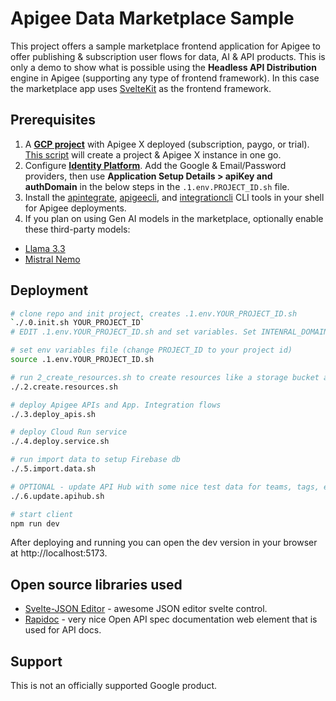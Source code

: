 # Apigee Data Marketplace Sample
This project offers a sample marketplace frontend application for Apigee to offer publishing & subscription user flows for data, AI & API products. This is only a demo to show what is possible using the **Headless API Distribution** engine in Apigee (supporting any type of frontend framework). In this case the marketplace app uses [SvelteKit](https://svelte.dev/) as the frontend framework.

## Prerequisites
1. A [**GCP project**](https://console.cloud.google.com/) with Apigee X deployed (subscription, paygo, or trial). [This script](https://github.com/api-integration-samples/apigee-integration-quickstart) will create a project & Apigee X instance in one go.
2. Configure [**Identity Platform**](https://console.cloud.google.com/customer-identity). Add the Google & Email/Password providers, then use **Application Setup Details > apiKey and authDomain** in the below steps in the `.1.env.PROJECT_ID.sh` file.
3. Install the [apintegrate](https://github.com/apintegrate/apintegrate), [apigeecli](https://github.com/apigee/apigeecli), and [integrationcli](https://github.com/GoogleCloudPlatform/application-integration-management-toolkit) CLI tools in your shell for Apigee deployments.
4. If you plan on using Gen AI models in the marketplace, optionally enable these third-party models:
- [Llama 3.3](https://console.cloud.google.com/vertex-ai/publishers/meta/model-garden/llama-3.3-70b-instruct-maas)
- [Mistral Nemo](https://console.cloud.google.com/vertex-ai/publishers/mistralai/model-garden/mistral-nemo)

## Deployment
```sh
# clone repo and init project, creates .1.env.YOUR_PROJECT_ID.sh
`./.0.init.sh YOUR_PROJECT_ID`
# EDIT .1.env.YOUR_PROJECT_ID.sh and set variables. Set INTENRAL_DOMAINS to the domains of users who should be considered internal, add your email account as ADMIN_EMAIL.

# set env variables file (change PROJECT_ID to your project id)
source .1.env.YOUR_PROJECT_ID.sh

# run 2_create_resources.sh to create resources like a storage bucket and Apigee KVMs
./.2.create.resources.sh

# deploy Apigee APIs and App. Integration flows
./.3.deploy_apis.sh

# deploy Cloud Run service
./.4.deploy.service.sh

# run import data to setup Firebase db
./.5.import.data.sh

# OPTIONAL - update API Hub with some nice test data for teams, tags, etc..
./.6.update.apihub.sh

# start client
npm run dev
```

After deploying and running you can open the dev version in your browser at http://localhost:5173.

## Open source libraries used
- [Svelte-JSON Editor](https://github.com/josdejong/svelte-jsoneditor) - awesome JSON editor svelte control.
- [Rapidoc](https://rapidocweb.com/) - very nice Open API spec documentation web element that is used for API docs.

## Support
This is not an officially supported Google product.